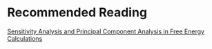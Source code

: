 # Recommended Reading

[Sensitivity Analysis and Principal Component Analysis in Free Energy Calculations](http://pubs.acs.org/doi/pdf/10.1021/j100177a006)
